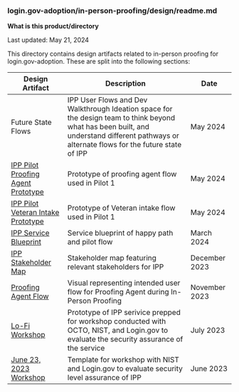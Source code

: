 
### login.gov-adoption/in-person-proofing/design/readme.md

**What is this product/directory**

Last updated: May 21, 2024

This directory contains design artifacts related to in-person proofing for login.gov-adoption. These are split into the following sections:

| Design Artifact | Description | Date |
| -------         | -------     | ---- | 
| Future State Flows | IPP User Flows and Dev Walkthrough Ideation space for the design team to think beyond what has been built, and understand different pathways or alternate flows for the future state of IPP | May 2024 |
| [IPP Pilot Proofing Agent Prototype](https://www.figma.com/design/eo0J5jEdIEM0mguwDJKhYP/IPP-Pilot-Proofing-Agent-Prototype?node-id=0-1&t=qR9AZmmhmzYIZmaF-1)| Prototype of proofing agent flow used in Pilot 1 | May 2024 |
| [IPP Pilot Veteran Intake Prototype](https://www.figma.com/design/E7t32QztOAriRxwSUtgNs0/IPP-Pilot-Intake-Prototype?m=auto&t=GLaQindnZjEEza5v-6) | Prototype of Veteran intake flow used in Pilot 1 | May 2024 | 
| [IPP Service Blueprint](https://app.mural.co/t/departmentofveteransaffairs9999/m/departmentofveteransaffairs9999/1715862145471/8196848a7fe21666df5cfa70a3f0bec34e6a65c5?sender=u1b0df595924572baa8a94764) | Service blueprint of happy path and pilot flow | March 2024 | 
| [IPP Stakeholder Map](https://app.mural.co/t/departmentofveteransaffairs9999/m/departmentofveteransaffairs9999/1715862395682/6b719aec5d24925cc2f85fd90b6dcd675b7b318c?sender=u1b0df595924572baa8a94764) | Stakeholder map featuring relevant stakeholders for IPP | December 2023 |
| [Proofing Agent Flow](https://app.mural.co/t/departmentofveteransaffairs9999/m/departmentofveteransaffairs9999/1715872294747/626fdfbc90f2b41e800e5e09784a0d711c0743b3?sender=u1b0df595924572baa8a94764) | Visual representing intended user flow for Proofing Agent during In-Person Proofing | November 2023 | 
| [Lo-Fi Workshop](https://www.figma.com/design/zVHX0aBO0eC0sYvqW39zUG/In-Person-Proofing-Lo-Fi-Workshop-(7%2F26%2F23)?m=auto&t=8qOoHOLqDlmr9X2x-6) | Prototype of IPP serivice prepped for workshop conducted with OCTO, NIST, and Login.gov to evaluate the security assurance of the service | July 2023 |
| [June 23, 2023 Workshop](https://app.mural.co/t/departmentofveteransaffairs9999/m/departmentofveteransaffairs9999/1715873092750/2ac1c78c3314e717b401b8d75a1a856374ef854b?sender=u1b0df595924572baa8a94764) | Template for workshop with NIST and Login.gov to evaluate security level assurance of IPP | June 2023 | 
